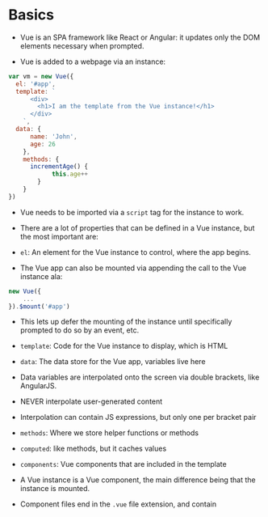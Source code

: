 # Basics

- Vue is an SPA framework like React or Angular: it updates only the DOM elements necessary when prompted.
  
- Vue is added to a webpage via an instance:

```javascript
var vm = new Vue({
  el: '#app',
  template: `
      <div>
        <h1>I am the template from the Vue instance!</h1>
      </div>
    `,
  data: {
      name: 'John',
      age: 26
    },
    methods: {
      incrementAge() {
            this.age++
        }
    }
})
```
- Vue needs to be imported via a `script` tag for the instance to work.

- There are a lot of properties that can be defined in a Vue instance, but the most important are:

- `el`: An element for the Vue instance to control, where the app begins. 

- The Vue app can also be mounted via appending the call to the Vue instance ala: 
```javascript
new Vue({
    ...
}).$mount('#app')
```

- This lets up defer the mounting of the instance until specifically prompted to do so by an event, etc.
  
- `template`: Code for the Vue instance to display, which is HTML

- `data`: The data store for the Vue app, variables live here

- Data variables are interpolated onto the screen via double brackets, like AngularJS.

- NEVER interpolate user-generated content

- Interpolation can contain JS expressions, but only one per bracket pair

- `methods`: Where we store helper functions or methods
 
- `computed`: like methods, but it caches values
  
- `components`: Vue components that are included in the template

- A Vue instance is a Vue component, the main difference being that the instance is mounted.

- Component files end in the `.vue` file extension, and contain <template>, <script>, and <style> tags.

- Data is passed from parent to child using a `props` syntax very similar to React's. 
  `<ToDo_List v-bind:items='itemList' >`

- Children components communicate with parents via emitted events


# Terms

- **Directive:** A directive is a token that given Vue special instructions about a DOM element.

- **Mixins:** A mixin is a JS object used to shared common functionality between similar components.

# Directives

- All directives are prefixed with `v-`, followed by the keyword that gives that directive it's specific instructions

- Some directives require additional arguments, as seen in this example: <a v-bind:href="url"> ... </a>

- Directive filters work much like in Angular, using the pipe operator to separate the value and filtering function/method.

- You can create custom directives, as seen below: 

```javascript
Vue.directive('nameofthedirective', {
   bind(element, binding, v_node) {
     // do something
   }
})
```

- Custom directives must be declared before the Vue instance is initialized

- Conditional rendering is handled via directives, `v-if`, `v-else`, etc.

- While `v-if` removes an element from the DOM, `v-show` merely toggles it's visibility. This directive doesn't work with the template wrapper.

- Iterating is done with the `v-for` directive. Like in Angular, mutiple "structural" directives don't play well together.

## Reactive Paradigm/DOM Updating

- Array methods that trigger DOM updates: push, pop, shift, unshift, splice, reverse, sort

- `Vue.set()` is a method that updates elements, which takes 3 arguments:
  
  1) The list to be updated
  2) The index of them item
  3) The new value

- Lists require a key, like in React, so as to not lose place



- the <template> wrapper is used to group elements together that get rendered (or don't) based on the same condition



# Components




